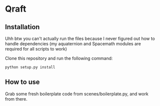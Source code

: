 # Qraft

## Installation
Uhh btw you can't actually run the files because I never figured out how to handle dependencies (my aquaternion and Spacemath modules are required for all scripts to work)

Clone this repository and run the following command:
```
python setup.py install
```

## How to use

Grab some fresh boilerplate code from scenes/boilerplate.py, and work from there.
